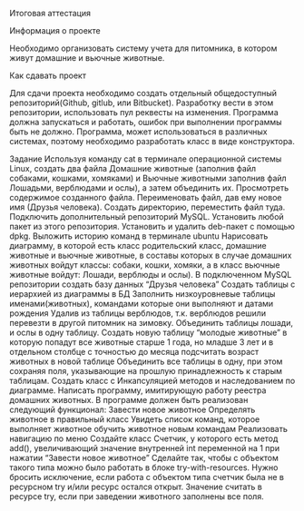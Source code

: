 Итоговая аттестация

Информация о проекте

Необходимо организовать систему учета для питомника, в котором живут домашние и вьючные животные.

Как сдавать проект

Для сдачи проекта необходимо создать отдельный общедоступный репозиторий(Github, gitlub, или Bitbucket). Разработку вести в этом репозитории, использовать пул реквесты на изменения. Программа должна запускаться и работать, ошибок при выполнении программы быть не должно.
Программа, может использоваться в различных системах, поэтому необходимо разработать класс в виде конструктора.

Задание
Используя команду cat в терминале операционной системы Linux, создать два файла Домашние животные (заполнив файл собаками, кошками, хомяками) и Вьючные животными заполнив файл Лошадьми, верблюдами и ослы), а затем объединить их. Просмотреть содержимое созданного файла. Переименовать файл, дав ему новое имя (Друзья человека).
Создать директорию, переместить файл туда.
Подключить дополнительный репозиторий MySQL. Установить любой пакет из этого репозитория.
Установить и удалить deb-пакет с помощью dpkg.
Выложить историю команд в терминале ubuntu
Нарисовать диаграмму, в которой есть класс родительский класс, домашние животные и вьючные животные, в составы которых в случае домашних животных войдут классы: собаки, кошки, хомяки, а в класс вьючные животные войдут: Лошади, верблюды и ослы).
В подключенном MySQL репозитории создать базу данных “Друзья человека”
Создать таблицы с иерархией из диаграммы в БД
Заполнить низкоуровневые таблицы именами(животных), командами которые они выполняют и датами рождения
Удалив из таблицы верблюдов, т.к. верблюдов решили перевезти в другой питомник на зимовку. Объединить таблицы лошади, и ослы в одну таблицу.
Создать новую таблицу “молодые животные” в которую попадут все животные старше 1 года, но младше 3 лет и в отдельном столбце с точностью до месяца подсчитать возраст животных в новой таблице
Объединить все таблицы в одну, при этом сохраняя поля, указывающие на прошлую принадлежность к старым таблицам.
Создать класс с Инкапсуляцией методов и наследованием по диаграмме.
Написать программу, имитирующую работу реестра домашних животных. В программе должен быть реализован следующий функционал:
Завести новое животное
Определять животное в правильный класс
Увидеть список команд, которое выполняет животное
обучить животное новым командам
Реализовать навигацию по меню
Создайте класс Счетчик, у которого есть метод add(), увеличивающий значение внутренней int переменной на 1 при нажатии “Завести новое животное” Сделайте так, чтобы с объектом такого типа можно было работать в блоке try-with-resources. Нужно бросить исключение, если работа с объектом типа счетчик была не в ресурсном try и/или ресурс остался открыт. Значение считать в ресурсе try, если при заведении животного заполнены все поля.